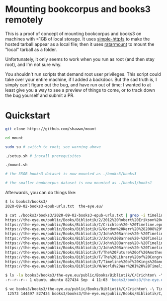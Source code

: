 # Mounting bookcorpus and books3 remotely

This is a proof of concept of mounting bookcorpus and books3 on
machines with <1GB of local storage. It uses
[simple-httpfs](https://github.com/higlass/simple-httpfs/tree/master/simple_httpfs)
to make the hosted tarball appear as a local file; then it uses
[ratarmount](https://github.com/mxmlnkn/ratarmount) to mount the
"local" tarball as a folder.

Unfortunately, it only seems to work when you run as root (and then
stay root), and I'm not sure why.

You shouldn't run scripts that demand root user privileges. This
script could take over your entire machine, if I added a backdoor.
But the sad truth is, I simply can't figure out the bug, and have
run out of time; I wanted to at least give you a way to see a preview
of things to come, or to track down the bug yourself and submit a PR.

# Quickstart

```sh
git clone https://github.com/shawwn/mount

cd mount

sudo su # switch to root; see warning above

./setup.sh # install prerequisites

./mount.sh

# the 35GB books3 dataset is now mounted as ./books3/books3

# the smaller bookcorpus dataset is now mounted as ./books1/books1
```

Afterwards, you can do things like:

```sh
$ ls books3/books3/
2020-09-02-books3-epub-urls.txt  the-eye.eu/                      

$ cat ./books3/books3/2020-09-02-books3-epub-urls.txt | grep -i timeline
https://the-eye.eu/public/Books/Bibliotik/2/2012%20Robert%20Erikson%20etal%20-%20The%20Timeline%20of%20Presidential%20Elections%20-%20How%20Campaigns%20Do%20%28and%20Do%20Not%29%20Matter_Rmtl.epub
https://the-eye.eu/public/Books/Bibliotik/C/Crichton%20-%20Timeline.epub
https://the-eye.eu/public/Books/Bibliotik/G/Gordon%20Kerr%20%282008%29%20Timeline%20of%20World%20History%20%5Bretail%5D.epub
https://the-eye.eu/public/Books/Bibliotik/J/John%20Barnes%20-%20Timeline%20Wars%2001%20-%20Patton%27s%20Spaceship%20%5Bretail%5D.epub
https://the-eye.eu/public/Books/Bibliotik/J/John%20Barnes%20-%20Timeline%20Wars%2002%20-%20Washington%27s%20Dirigible%20%5Bretail%5D.epub
https://the-eye.eu/public/Books/Bibliotik/J/John%20Barnes%20-%20Timeline%20Wars%2003%20-%20Caesar%27s%20Bicycle%20%5Bretail%5D.epub
https://the-eye.eu/public/Books/Bibliotik/J/John%20Barnes%20-%20Timeline%20Wars%2099%20-%20The%20Complete%20Series%20%5Bretail%5D.epub
https://the-eye.eu/public/Books/Bibliotik/T/The%20Future%20of%20Another%20Timeline%20%28retail%29%20-%20Annalee%20Newitz.epub
https://the-eye.eu/public/Books/Bibliotik/T/The%20Library%20of%20Congress%20Illustrated%20Timeline%20of%20the%20Civil%20War.epub
https://the-eye.eu/public/Books/Bibliotik/T/Timeline%20of%20Kings%20and%20Queens%202011%20-%20Gordon%20Kerr.epub
https://the-eye.eu/public/Books/Bibliotik/W/World%20War%20I%20%28Timelines%20-%20Britannica%20Digital%20Learning%29%20-%20Stewart%20Ross%20%28retail%29.epub

$ ls -la books3/books3/the-eye.eu/public/Books/Bibliotik/C/Crichton\ -\ Timeline.epub.txt 
-r--r--r-- 1 ubuntu ubuntu 827434 Sep  4 11:03 'books3/books3/the-eye.eu/public/Books/Bibliotik/C/Crichton - Timeline.epub.txt'

$ wc books3/books3/the-eye.eu/public/Books/Bibliotik/C/Crichton\ -\ Timeline.epub.txt 
 12573 144497 827434 books3/books3/the-eye.eu/public/Books/Bibliotik/C/Crichton - Timeline.epub.txt
```

